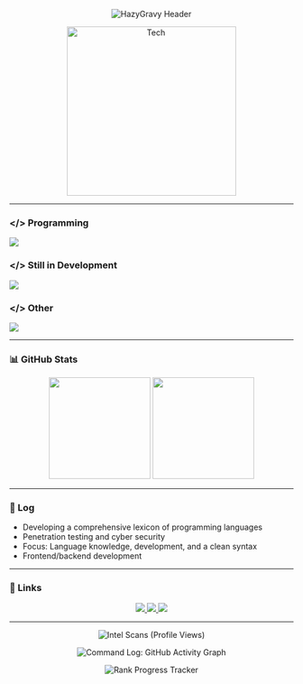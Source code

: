 <p align="center">
  <img src="https://readme-typing-svg.herokuapp.com?font=Share+Tech&size=30&pause=1000&color=d35400&center=true&vCenter=true&multiline=true&width=435&lines=HazyGravy" alt="HazyGravy Header" />
</p>

<p align="center">
  <img src="https://media0.giphy.com/media/v1.Y2lkPTc5MGI3NjExNnowZjZ2aDh2M2xjcmphcDVycW16MDNhNTZlYXR3ZGQ5bWEycDhuaCZlcD12MV9pbnRlcm5hbF9naWZfYnlfaWQmY3Q9Zw/uPzrss8KmiKND7QzFM/giphy.gif" width="300" alt="Tech" />
</p>

---

### </> Programming

<p>
  <img src="https://skillicons.dev/icons?i=html,js,java,python,git,github,linux,raspberrypi" />
</p>

### </> Still in Development

<p>
  <img src="https://skillicons.dev/icons?i=c,cs,cpp,css,vscode,visualstudio,react,nextjs,nodejs,docker,tailwind" />
</p>

### </> Other

<p>
  <img src="https://skillicons.dev/icons?i=ps,ae,redhat,ubuntu,kali,windows" />
</p>

---

### 📊 GitHub Stats

<p align="center">
  <img src="https://github-readme-stats.vercel.app/api?username=HazyGravy&show_icons=true&hide_border=true&theme=merko" height="180em"/>
  <img src="https://github-readme-streak-stats.herokuapp.com/?user=HazyGravy&hide_border=true&theme=merko&ring=FF4F4F&fire=FF4F4F" height="180em"/>
</p>

---

### 🧱 Log

- Developing a comprehensive lexicon of programming languages  
- Penetration testing and cyber security
- Focus: Language knowledge, development, and a clean syntax
- Frontend/backend development

---

### 🔗 Links

<p align="center">
  <a href="https://github.com/HazyGravy">
    <img src="https://img.shields.io/badge/GitHub%20Base-0D1117?style=for-the-badge&logo=github&logoColor=white" />
  </a>
  <a href="mailto:skilledgravy@yahoo.com">
    <img src="https://img.shields.io/badge/%20Comms-DB4437?style=for-the-badge&logo=gmail&logoColor=white" />
  </a>
  <a href="https://hazygravy.neocities.org/">
    <img src="https://img.shields.io/badge/Intel%20Network-0A66C2?style=for-the-badge&logo=linkedin&logoColor=white" />
  </a>
</p>

---

<p align="center">
  <img src="https://komarev.com/ghpvc/?username=HazyGravy&color=red" alt="Intel Scans (Profile Views)"/>
</p>

<p align="center">
  <img src="https://github-readme-activity-graph.vercel.app/graph?username=HazyGravy&theme=github-compact&hide_border=true&color=FF4F4F" alt="Command Log: GitHub Activity Graph"/>
</p>

<p align="center">
  <img src="https://github-profile-trophy.vercel.app/?username=HazyGravy&theme=gruvbox&margin-w=10&row=1&no-frame=true" alt="Rank Progress Tracker"/>
</p>
